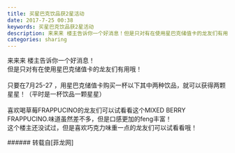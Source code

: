 ```yaml
---
title: 买星巴克饮品获2星活动
date: 2017-7-25 00:38
keywords: 买星巴克饮品获2星活动
description: 来来来 楼主告诉你一个好消息！但是只对有在使用星巴克储值卡的龙友们有用哦！只要在7月25-27 ，用星巴克储值卡购买一杯以下其中两种饮品，就可以获得两颗星星！（平时是一杯饮品一颗星星）喜欢喝草莓FRAPPUCINO的龙友们可以试看看这个MIXED BERRY FRAPPUCINO.味道虽然差不多，但是口感更加的feng丰富！这个楼主还没试过，但是喜欢巧克力味重一点的龙友们可以试看看哦！
categories: sharing
---
```

<td class="t_f" id="postmessage_824411">

来来来 楼主告诉你一个好消息！<br/>
但是只对有在使用星巴克储值卡的龙友们有用哦！<br/>
<br/>
<img alt="" border="0" class="zoom" data-cf-modified-032b1543cfe5f4448a40e9e4-="" file="http://www.flw.ph/data/appbyme/upload/image/201707/25/GlnRpqoozSG2.jpg" id="aimg_iRxSg" lazyloadthumb="1" onclick="" onmouseover="" src="http://www.flw.ph/data/appbyme/upload/image/201707/25/GlnRpqoozSG2.jpg"/><br/>
只要在7月25-27 ，用星巴克储值卡购买一杯以下其中两种饮品，就可以获得两颗星星！（平时是一杯饮品一颗星星）<br/>
<br/>
<img alt="" border="0" class="zoom" data-cf-modified-032b1543cfe5f4448a40e9e4-="" file="http://www.flw.ph/data/appbyme/upload/image/201707/25/Fq9eWjClTnRe.jpg" id="aimg_Rky4c" lazyloadthumb="1" onclick="" onmouseover="" src="http://www.flw.ph/data/appbyme/upload/image/201707/25/Fq9eWjClTnRe.jpg"/><br/>
喜欢喝草莓FRAPPUCINO的龙友们可以试看看这个MIXED BERRY FRAPPUCINO.味道虽然差不多，但是口感更加的feng丰富！<br/>
<img alt="" border="0" class="zoom" data-cf-modified-032b1543cfe5f4448a40e9e4-="" file="http://www.flw.ph/data/appbyme/upload/image/201707/25/bbbDYpcTmIVm.jpg" id="aimg_wqKzg" lazyloadthumb="1" onclick="" onmouseover="" src="http://www.flw.ph/data/appbyme/upload/image/201707/25/bbbDYpcTmIVm.jpg"/><br/>
这个楼主还没试过，但是喜欢巧克力味重一点的龙友们可以试看看哦！<br/>
</td>
###### 转载自[菲龙网]